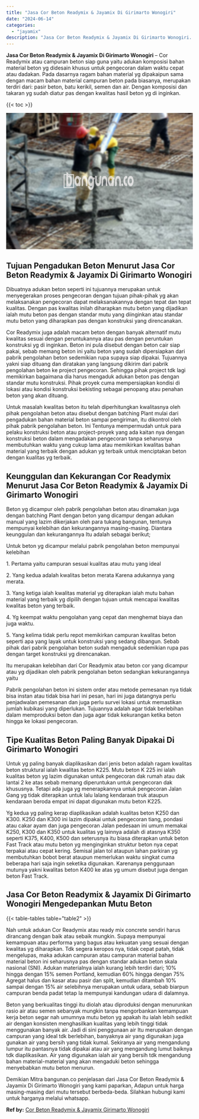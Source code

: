 ```yaml
---
title: "Jasa Cor Beton Readymix & Jayamix Di Girimarto Wonogiri"
date: "2024-06-14"
categories: 
  - "jayamix"
description: "Jasa Cor Beton Readymix & Jayamix Di Girimarto Wonogiri. Demikian Mitra bangunan.co penjelasan dari Jasa Cor Beton Readymix & Jayamix Di Girimarto Wonogiri y..."
---
```


**Jasa Cor Beton Readymix & Jayamix Di Girimarto Wonogiri** – Cor Readymix atau campuran beton siap guna yaitu adukan komposisi bahan material beton yg didesain khusus untuk pengecoran dalam waktu cepat atau dadakan. Pada dasarnya ragam bahan material yg dipakaipun sama dengan macam bahan material campuran beton pada biasanya, merupakan terdiri dari: pasir beton, batu kerikil, semen dan air. Dengan komposisi dan takaran yg sudah diatur pas dengan kwalitas hasil beton yg di inginkan.

{{< toc >}}

![Jasa Cor Beton Readymix & Jayamix Di Girimarto Wonogiri](/images/jasa-cor-readymix-44.png)

## Tujuan Pengadukan Beton Menurut Jasa Cor Beton Readymix & Jayamix Di Girimarto Wonogiri

Dibuatnya adukan beton seperti ini tujuannya merupakan untuk menyegerakan proses pengecoran dengan tujuan pihak-pihak yg akan melaksanakan pengecoran dapat melaksanakannya dengan tepat dan tepat kualitas. Dengan pas kwalitas inilah diharapkan mutu beton yang dijadikan ialah mutu beton pas dengan standar mutu yang diinginkan atau standar mutu beton yang diharapkan pas dengan konstruksi yang direncanakan.

Cor Readymix juga adalah macam beton dengan banyak alternatif mutu kwalitas sesuai dengan peruntukannya atau pas dengan peruntukan konstruksi yg di inginkan. Beton ini pula disebut dengan beton cair siap pakai, sebab memang beton ini yaitu beton yang sudah dipersiapkan dari pabrik pengolahan beton sedemikian rupa supaya siap dipakai. Tujuannya yakni siap dituang dan diratakan yang langsung dikirim dari pabrik pengolahan beton ke project pengecoran. Sehingga pihak project tdk lagi memikirkan bagaimana dia harus mengaduk adukan beton pas dengan standar mutu konstruksi. Pihak proyek cuma mempersiapkan kondisi di lokasi atau kondisi konstruksi bekisting sebagai penopang atau penahan beton yang akan dituang.

Untuk masalah kwalitas beton itu telah diperhitungkan kwalitasnya oleh pihak pengolahan beton atau disebut dengan batching Plant mulai dari pengadukan bahan material beton sampai pengiriman, itu dikontrol oleh pihak pabrik pengolahan beton. Ini Tentunya mempermudah untuk para pelaku konstruksi beton atau project-proyek yang ada kaitan nya dengan konstruksi beton dalam mengadakan pengecoran tanpa seharusnya membutuhkan waktu yang cukup lama atau memikirkan kwalitas bahan material yang terbaik dengan adukan yg terbaik untuk menciptakan beton dengan kualitas yg terbaik.

## Keunggulan dan Kekurangan Cor Readymix Menurut Jasa Cor Beton Readymix & Jayamix Di Girimarto Wonogiri

Beton yg dicampur oleh pabrik pengolahan beton atau dinamakan juga dengan batching Plant dengan beton yang dicampur dengan adukan manual yang lazim dikerjakan oleh para tukang bangunan, tentunya mempunyai kelebihan dan kekurangannya masing-masing. Diantara keunggulan dan kekurangannya Itu adalah sebagai berikut;

Untuk beton yg dicampur melalui pabrik pengolahan beton mempunyai kelebihan

1\. Pertama yaitu campuran sesuai kualitas atau mutu yang ideal

2\. Yang kedua adalah kwalitas beton merata Karena adukannya yang merata.

3\. Yang ketiga ialah kwalitas material yg diterapkan ialah mutu bahan material yang terbaik yg dipilih dengan tujuan untuk mencapai kwalitas kwalitas beton yang terbaik.

4\. Yg keempat waktu pengolahan yang cepat dan menghemat biaya dan juga waktu.

5\. Yang kelima tidak perlu repot memikirkan campuran kwalitas beton seperti apa yang layak untuk konstruksi yang sedang dibangun. Sebab pihak dari pabrik pengolahan beton sudah mengaduk sedemikian rupa pas dengan target konstruksi yg direncanakan.

Itu merupakan kelebihan dari Cor Readymix atau beton cor yang dicampur atau yg dijadikan oleh pabrik pengolahan beton sedangkan kekurangannya yaitu

Pabrik pengolahan beton ini sistem order atau metode pemesanan nya tidak bisa instan atau tidak bisa hari ini pesan, hari ini juga datangnya perlu penjadwalan pemesanan dan juga perlu survei lokasi untuk memastikan jumlah kubikasi yang diperlukan. Tujuannya adalah agar tidak berlebihan dalam memproduksi beton dan juga agar tidak kekurangan ketika beton hingga ke lokasi pengecoran.

## Tipe Kualitas Beton Paling Banyak Dipakai Di Girimarto Wonogiri

Untuk yg paling banyak diaplikasikan dari jenis beton adalah ragam kwalitas beton struktural ialah kwalitas beton K225. Mutu beton K 225 ini ialah kualitas beton yg lazim digunakan untuk pengecoran dak rumah atau dak lantai 2 ke atas sebab memang diperuntukan untuk pengecoran dak khususnya. Tetapi ada juga yg menerapkannya untuk pengecoran Jalan Gang yg tidak diterapkan untuk lalu lalang kendaraan truk ataupun kendaraan beroda empat ini dapat digunakan mutu beton K225.

Yg kedua yg paling kerap diaplikasikan adalah kualitas beton K250 dan K300. K250 dan K300 ini lazim dipakai untuk pengecoran tiang, pondasi atau cakar ayam dan juga pengecoran Jalan pedesaan ini umum memakai K250, K300 dan K350 untuk kualitas yg lainnya adalah di atasnya K350 seperti K375, K400, K500 dan seterusnya itu biasa diterapkan untuk beton Fast Track atau mutu beton yg menginginkan struktur beton nya cepat terpakai atau cepat kering. Semisal jalan tol ataupun lahan parkiran yg membutuhkan bobot berat ataupun memerlukan waktu singkat cuma beberapa hari saja ingin seketika digunakan. Karenanya penggunaan mutunya yakni kwalitas beton K400 ke atas yg umum disebut juga dengan beton Fast Track.

## Jasa Cor Beton Readymix & Jayamix Di Girimarto Wonogiri Mengedepankan Mutu Beton

{{< table-tables table="table2" >}}

Nah untuk adukan Cor Readymix atau ready mix concrete sendiri harus dirancang dengan baik atau sebaik mungkin. Supaya mempunyai kemampuan atau performa yang bagus atau kekuatan yang sesuai dengan kwalitas yg diharapkan. Tdk segera keropos nya, tidak cepat patah, tidak mengelupas, maka adukan campuran atau campuran material bahan material beton ini seharusnya pas dengan standar adukan beton skala nasional (SNI). Adukan materialnya ialah kurang lebih terdiri dari; 10% hingga dengan 15% semen Portland, kemudian 60% hingga dengan 75% Agregat halus dan kasar atau pasir dan split, kemudian ditambah 10% sampai dengan 15% air selebihnya merupakan untuk udara, sebab biarpun campuran benda padat tetap Ia mempunyai kandungan udara di dalamnya.

Beton yang berkualitas tinggi itu diolah atau diproduksi dengan menurunkan rasio air atau semen sebanyak mungkin tanpa mengorbankan kemampuan kerja beton segar nah umumnya mutu beton yg apakah itu ialah lebih sedikit air dengan konsisten menghasilkan kualitas yang lebih tinggi tidak menggunakan banyak air. Jadi di sini penggunaan air Itu merupakan dengan campuran yang ideal tdk berlebihan, banyaknya air yang digunakan juga gunakan air yang bersih yang tidak kumal. Sekiranya air yang mengandung lumpur itu pantasnya tidak dipakai atau air yang mengandung lumut baiknya tdk diaplikasikan. Air yang digunakan ialah air yang bersih tdk mengandung bahan material-material yang akan mengaduki beton sehingga menyebabkan mutu beton menurun.

Demikian Mitra bangunan.co penjelasan dari Jasa Cor Beton Readymix & Jayamix Di Girimarto Wonogiri yang kami paparkan, Adapun untuk harga masing-masing dari mutu tersebut berbeda-beda. Silahkan hubungi kami untuk harganya melalui whatsapp.

**Ref by:** [Cor Beton Readymix & Jayamix Girimarto Wonogiri](https://id.wikipedia.org/wiki/Cor)
